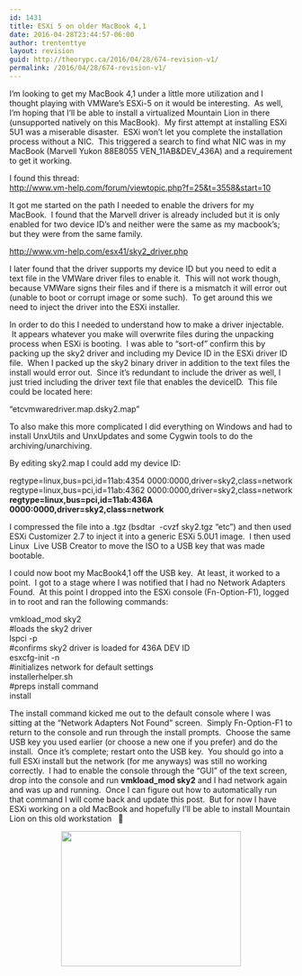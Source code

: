 ```yaml
---
id: 1431
title: ESXi 5 on older MacBook 4,1
date: 2016-04-28T23:44:57-06:00
author: trententtye
layout: revision
guid: http://theorypc.ca/2016/04/28/674-revision-v1/
permalink: /2016/04/28/674-revision-v1/
---
```

I&#8217;m looking to get my MacBook 4,1 under a little more utilization and I thought playing with VMWare&#8217;s ESXi-5 on it would be interesting. &nbsp;As well, I&#8217;m hoping that I&#8217;ll be able to install a virtualized Mountain Lion in there (unsupported natively on this MacBook). &nbsp;My first attempt at installing ESXi 5U1 was a miserable disaster. &nbsp;ESXi won&#8217;t let you complete the installation process without a NIC. &nbsp;This triggered a search to find what NIC was in my MacBook (Marvell Yukon 88E8055 VEN\_11AB&DEV\_436A) and a requirement to get it working.

I found this thread:  
<http://www.vm-help.com/forum/viewtopic.php?f=25&t=3558&start=10>

It got me started on the path I needed to enable the drivers for my MacBook. &nbsp;I found that the Marvell driver is already included but it is only enabled for two device ID&#8217;s and neither were the same as my macbook&#8217;s; but they were from the same family. 

<http://www.vm-help.com/esx41/sky2_driver.php>

I later found that the driver supports my device ID but you need to edit a text file in the VMWare driver files to enable it. &nbsp;This will not work though, because VMWare signs their files and if there is a mismatch it will error out (unable to boot or corrupt image or some such). &nbsp;To get around this we need to inject the driver into the ESXi installer.

In order to do this I needed to understand how to make a driver injectable. &nbsp;It appears whatever you make will overwrite files during the unpacking process when ESXi is booting. &nbsp;I was able to &#8220;sort-of&#8221; confirm this by packing up the sky2 driver and including my Device ID in the ESXi driver ID file. &nbsp;When I packed up the sky2 binary driver in addition to the text files the install would error out. &nbsp;Since it&#8217;s redundant to include the driver as well, I just tried including the driver text file that enables the deviceID. &nbsp;This file could be located here:

&#8220;etcvmwaredriver.map.dsky2.map&#8221;

To also make this more complicated I did everything on Windows and had to install UnxUtils and UnxUpdates and some Cygwin tools to do the archiving/unarchiving.

By editing sky2.map I could add my device ID:

regtype=linux,bus=pci,id=11ab:4354 0000:0000,driver=sky2,class=network  
regtype=linux,bus=pci,id=11ab:4362 0000:0000,driver=sky2,class=network  
**regtype=linux,bus=pci,id=11ab:436A 0000:0000,driver=sky2,class=network**

I compressed the file into a .tgz (bsdtar &nbsp;-cvzf sky2.tgz &#8220;etc&#8221;) and then used ESXi Customizer 2.7 to inject it into a generic ESXi 5.0U1 image. &nbsp;I then used Linux &nbsp;Live USB Creator to move the ISO to a USB key that was made bootable.

I could now boot my MacBook4,1 off the USB key. &nbsp;At least, it worked to a point. &nbsp;I got to a stage where I was notified that I had no Network Adapters Found. &nbsp;At this point I dropped into the ESXi console (Fn-Option-F1), logged in to root and ran the following commands:

vmkload_mod sky2  
#loads the sky2 driver  
lspci -p  
#confirms sky2 driver is loaded for 436A DEV ID  
esxcfg-init -n  
#initializes network for default settings  
installerhelper.sh  
#preps install command  
install

The install command kicked me out to the default console where I was sitting at the &#8220;Network Adapters Not Found&#8221; screen. &nbsp;Simply Fn-Option-F1 to return to the console and run through the install prompts. &nbsp;Choose the same USB key you used earlier (or choose a new one if you prefer) and do the install. &nbsp;Once it&#8217;s complete; restart onto the USB key. &nbsp;You should go into a full ESXi install but the network (for me anyways) was still no working correctly. &nbsp;I had to enable the console through the &#8220;GUI&#8221; of the text screen, drop into the console and run **vmkload_mod sky2** and I had network again and was up and running. &nbsp;Once I can figure out how to automatically run that command I will come back and update this post. &nbsp;But for now I have ESXi working on a old MacBook and hopefully I&#8217;ll be able to install Mountain Lion on this old workstation &nbsp; 🙂

<div style="clear: both; text-align: center;">
  <a href="http://1.bp.blogspot.com/-u0Gncfvbn1E/UEZt8gi1WbI/AAAAAAAAAJw/PeoLi80WZM4/s1600/photo.JPG" style="margin-left: 1em; margin-right: 1em;"><img border="0" height="240" src="http://1.bp.blogspot.com/-u0Gncfvbn1E/UEZt8gi1WbI/AAAAAAAAAJw/PeoLi80WZM4/s320/photo.JPG" width="320" /></a>
</div>

<!-- AddThis Advanced Settings generic via filter on the_content -->

<!-- AddThis Share Buttons generic via filter on the_content -->